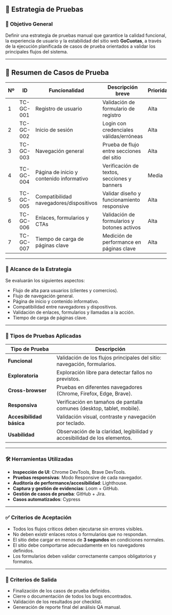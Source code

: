 ## 🧪 Estrategia de Pruebas

### 🎯 Objetivo General

Definir una estrategia de pruebas manual que garantice la calidad funcional, la experiencia de usuario y la estabilidad del sitio web **GoCuotas**, a través de la ejecución planificada de casos de prueba orientados a validar los principales flujos del sistema.

---

## 🧪 Resumen de Casos de Prueba

| Nº  | ID           | Funcionalidad                         | Descripción breve                            | Prioridad | Estado       |
|-----|--------------|----------------------------------------|----------------------------------------------|-----------|--------------|
| 1   | TC-GC-001    | Registro de usuario                    | Validación de formulario de registro         | Alta      | Ejecutado    |
| 2   | TC-GC-002    | Inicio de sesión                       | Login con credenciales válidas/erróneas      | Alta      | Ejecutado    |
| 3   | TC-GC-003    | Navegación general                     | Prueba de flujo entre secciones del sitio    | Alta      | Ejecutado    |
| 4   | TC-GC-004    | Página de inicio y contenido informativo | Verificación de textos, secciones y banners | Media     | Ejecutado    |
| 5   | TC-GC-005    | Compatibilidad navegadores/dispositivos | Validar diseño y funcionamiento responsive  | Alta      | Ejecutado    |
| 6   | TC-GC-006    | Enlaces, formularios y CTAs            | Validación de formularios y botones activos  | Alta      | Ejecutado    |
| 7   | TC-GC-007    | Tiempo de carga de páginas clave       | Medición de performance en páginas clave     | Alta      | Ejecutado    |

---
### 🧱 Alcance de la Estrategia

Se evaluarán los siguientes aspectos:

- Flujo de alta para usuarios (clientes y comercios).
- Flujo de navegación general.
- Página de inicio y contenido informativo.
- Compatibilidad entre navegadores y dispositivos.
- Validación de enlaces, formularios y llamadas a la acción.
- Tiempo de carga de páginas clave.


---

### 🧭 Tipos de Pruebas Aplicadas

| Tipo de Prueba           | Descripción                                                                 |
|--------------------------|-----------------------------------------------------------------------------|
| **Funcional**            | Validación de los flujos principales del sitio: navegación, formularios.    |
| **Exploratoria**         | Exploración libre para detectar fallos no previstos.                        |
| **Cross-browser**        | Pruebas en diferentes navegadores (Chrome, Firefox, Edge, Brave).           |
| **Responsiva**           | Verificación en tamaños de pantalla comunes (desktop, tablet, mobile).      |
| **Accesibilidad básica** | Validación visual, contraste y navegación por teclado.                      |
| **Usabilidad**           | Observación de la claridad, legibilidad y accesibilidad de los elementos.   |

---

### 🛠 Herramientas Utilizadas

- **Inspección de UI**: Chrome DevTools, Brave DevTools.
- **Pruebas responsivas**: Modo Responsive de cada navegador.
- **Auditoría de performance/accesibilidad**: Lighthouse.
- **Captura y gestión de evidencias**: Loom + GitHub.
- **Gestión de casos de prueba**: GitHub + Jira.
- **Casos automatizados**: Cypress
  
---

### ✅ Criterios de Aceptación

- Todos los flujos críticos deben ejecutarse sin errores visibles.
- No deben existir enlaces rotos o formularios que no respondan.
- El sitio debe cargar en menos de **3 segundos** en condiciones normales.
- El sitio debe comportarse adecuadamente en los navegadores definidos.
- Los formularios deben validar correctamente campos obligatorios y formatos.

---

### 🚫 Criterios de Salida

- Finalización de los casos de prueba definidos.
- Cierre o documentación de todos los bugs encontrados.
- Validación de los resultados por checklist.
- Generación de reporte final del análisis QA manual.
